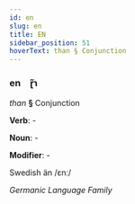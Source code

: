 ```yaml
---
id: en
slug: en
title: EN
sidebar_position: 51
hoverText: than § Conjunction
---
```


### en&emsp;<span kind="abugida">ɽ̃ɿ</span>

*than* **§** Conjunction

**Verb**: -

**Noun**: -

**Modifier**: -

Swedish än /ɛnː/

*Germanic Language Family*